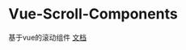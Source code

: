 # Vue-Scroll-Components

基于vue的滚动组件 <a href="https://chungui-mengliren.github.io/vue-scroll-components/">文档</a>